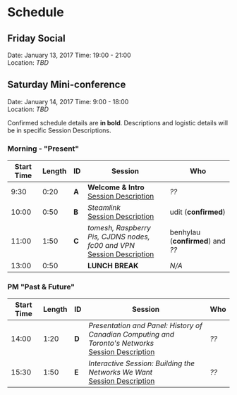 # Schedule

## Friday Social

Date: January 13, 2017
Time: 19:00 - 21:00  
Location: _TBD_

## Saturday Mini-conference

Date: January 14, 2017
Time: 9:00 - 18:00  
Location: _TBD_

Confirmed schedule details are **in bold**. Descriptions and logistic details will be in specific Session Descriptions.

### Morning - "Present"

| Start Time | Length | ID | Session | Who |
| --- | --- | --- | --- | --- |
| 9:30 | 0:20 | **A** | **Welcome & Intro**  <br /> [Session Description]() | _??_ |
| 10:00 | 0:50 | **B** | _Steamlink_  <br /> [Session Description]() | udit (**confirmed**) |
| 11:00 | 1:50 | **C** | _tomesh, Raspberry Pis, CJDNS nodes, fc00 and VPN_  <br /> [Session Description]() | benhylau (**confirmed**) and _??_ |
| 13:00 | 0:50 |  | **LUNCH BREAK** | _N/A_ |

### PM "Past & Future"

| Start Time | Length | ID | Session | Who |
| --- | --- | --- | --- | --- |
| 14:00 | 1:20 | **D** | _Presentation and Panel: History of Canadian Computing and Toronto's Networks_  <br /> [Session Description]()  | _??_ |
| 15:30 | 1:50 | **E** | _Interactive Session: Building the Networks We Want_  <br /> [Session Description]() | _??_ |
